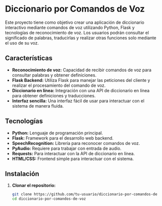 # Diccionario por Comandos de Voz

Este proyecto tiene como objetivo crear una aplicación de diccionario interactivo mediante comandos de voz utilizando Python, Flask y tecnologías de reconocimiento de voz. Los usuarios podrán consultar el significado de palabras, traducirlas y realizar otras funciones solo mediante el uso de su voz.

## Características

- **Reconocimiento de voz:** Capacidad de recibir comandos de voz para consultar palabras y obtener definiciones.
- **Flask Backend:** Utiliza Flask para manejar las peticiones del cliente y realizar el procesamiento del comando de voz.
- **Diccionario en línea:** Integración con una API de diccionario en línea para obtener definiciones y traducciones.
- **Interfaz sencilla:** Una interfaz fácil de usar para interactuar con el sistema de manera fluida.

## Tecnologías

- **Python:** Lenguaje de programación principal.
- **Flask:** Framework para el desarrollo web backend.
- **SpeechRecognition:** Librería para reconocer comandos de voz.
- **PyAudio:** Requiere para trabajar con entrada de audio.
- **Requests:** Para interactuar con la API de diccionario en línea.
- **HTML/CSS:** Frontend simple para interactuar con el sistema.

## Instalación

1. **Clonar el repositorio:**
   ```bash
   git clone https://github.com/tu-usuario/diccionario-por-comandos-de-voz.git
   cd diccionario-por-comandos-de-voz
   ```
